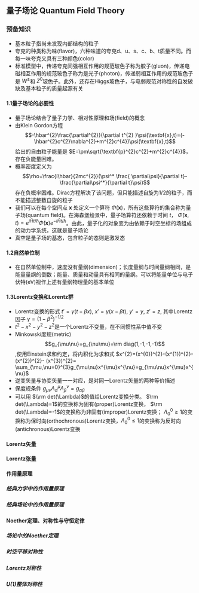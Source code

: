 ## 量子场论 Quantum Field Theory

### 预备知识 
* 基本粒子指尚未发现内部结构的粒子
* 夸克的种类称为味(flavor)，六种味道的夸克d、u、s、c、b、t质量不同。而每一味夸克又具有三种颜色(color)
* 标准模型中，传递夸克间强相互作用的规范玻色子称为胶子(gluon)，传递电磁相互作用的规范玻色子称为是光子(photon)，传递弱相互作用的规范玻色子是 $W^{\pm}$和 $Z^{0}$玻色子。此外，还存在Higgs玻色子，与电弱规范对称性的自发破缺及基本粒子的质量起源有关
#### 1.1量子场论的必要性
* 量子场论结合了量子力学、相对性原理和场(field)的概念
* 由Klein Gordon方程  
  $$-\hbar^{2}\frac{\partial^{2}}{\partial t^{2} }\psi(\textbf{x},t)=(-\hbar^{2}c^{2}\nabla^{2}+m^{2}c^{4})\psi(\textbf{x},t)$$ 
  给出的自由粒子能量是 $E=\pm\sqrt{\textbf{p}^{2}c^{2}+m^{2}c^{4}}$，存在负能量困难。
* 概率密度定义为 $$\rho=\frac{i\hbar}{2mc^{2}}(\psi^* \frac{ \partial\psi}{\partial t}-\frac{\partial\psi^*}{\partial t}\psi)$$
  存在负概率困难。Dirac方程解决了该问题，但只能描述自旋为1/2的粒子，而不能描述整数自旋的粒子
* 我们可以在每个空间点 $\textbf{x}$ 处定义一个算符 $\hat{\Phi}(\textbf{x})$，所有这些算符的集合称为量子场(quantum field)。在海森堡绘景中，量子场算符还依赖于时间 $t$， $\hat{\Phi}(\textbf{x},t)=e^{i\hat{H}t/\hbar}\hat{\Phi}(\textbf{x})e^{-i\hat{H}t/\hbar}$。由此，量子化的对象变为由依赖于时空坐标的场组成的动力学系统，这就是量子场论
* 真空是量子场的基态，包含粒子的态则是激发态
#### 1.2自然单位制
* 在自然单位制中，速度没有量纲(dimension)；长度量纲与时间量纲相同，是能量量纲的倒数；能量、质量和动量具有相同的量纲。可以将能量单位与电子伏特(eV)视作上述有量纲物理量的基本单位
#### 1.3Lorentz变换和Lorentz群
* Lorentz变换的形式 $t'=\gamma(t-\beta x)$, $x'=\gamma(x-\beta t)$, $y'=y$, $z'=z$, 其中Lorentz因子 $\gamma=(1-\beta^{2})^{-1/2}$
* $t^{2}-x^{2}-y^{2}-z^{2}$是一个Lorentz不变量，在不同惯性系中值不变
* Minkowski度规(metric) $$g_{\mu\nu}=g_{\nu\mu}=\rm diag(1,-1,-1,-1)$$,使用Einstein求和约定，将内积化为求和式
  $x^{2}=(x^{0})^{2}-(x^{1})^{2}-(x^{2})^{2}-   (x^{3})^{2}= \sum_{\mu,\nu=0}^{3}g_{\mu\nu}x^{\mu}x^{\nu}=g_{\mu\nu}x^{\mu}x^{\nu}$
* 逆变矢量与协变矢量一一对应，是对同一Lorentz矢量的两种等价描述
* 保度规条件 $g_{\mu\nu}\Lambda^{\mu}_ \alpha\Lambda^{\nu}_ {\beta}=g_{\alpha\beta}$
* 可以用 $\\rm det(\Lambda)$的值给Lorentz变换分类。 $\rm det(\Lambda)=1$的变换称为固有(proper)Lorentz变换， $\rm  det(\Lambda)=-1$的变换称为非固有(improper)Lorentz变换； $\Lambda^{0}_{0}\geq1$的变换称为保时向(orthochronous)Lorentz变换，$\Lambda^{0}_{0}\leq1$的变换称为反时向(antichronous)Lorentz变换


#### Lorentz矢量
#### Lorentz张量
#### 作用量原理
##### 经典力学中的作用量原理
##### 经典场论中的作用量原理
#### Noether定理、对称性与守恒定律
##### 场论中的Noether定理
##### 时空平移对称性
##### Lorentz对称性
##### U(1)整体对称性
